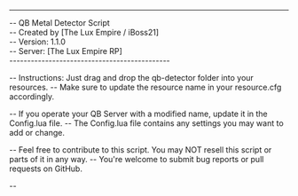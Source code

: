 ---------------------------------------------
-- QB Metal Detector Script<br>
-- Created by [The Lux Empire / iBoss21]<br>
-- Version: 1.1.0<br>
-- Server: [The Lux Empire RP]<br>
---------------------------------------------<br>

-- Instructions: Just drag and drop the qb-detector folder into your resources.
-- Make sure to update the resource name in your resource.cfg accordingly.

-- If you operate your QB Server with a modified name, update it in the Config.lua file.
-- The Config.lua file contains any settings you may want to add or change.

-- Feel free to contribute to this script. You may NOT resell this script or parts of it in any way.
-- You're welcome to submit bug reports or pull requests on GitHub.

--
